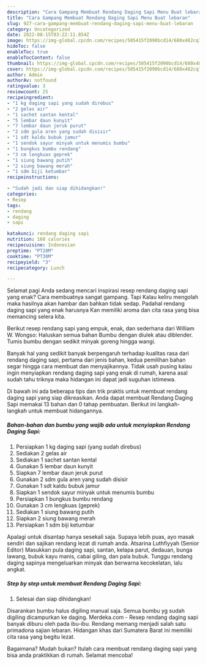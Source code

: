 ```yaml
---
description: "Cara Gampang Membuat Rendang Daging Sapi Menu Buat lebaran"
title: "Cara Gampang Membuat Rendang Daging Sapi Menu Buat lebaran"
slug: 927-cara-gampang-membuat-rendang-daging-sapi-menu-buat-lebaran
category: Uncategorized
date: 2022-08-15T03:22:11.854Z
image: https://img-global.cpcdn.com/recipes/505415f2090bcd14/680x482cq70/rendang-daging-sapi-foto-resep-utama.jpg
hideToc: false
enableToc: true
enableTocContent: false
thumbnail: https://img-global.cpcdn.com/recipes/505415f2090bcd14/680x482cq70/rendang-daging-sapi-foto-resep-utama.jpg
cover: https://img-global.cpcdn.com/recipes/505415f2090bcd14/680x482cq70/rendang-daging-sapi-foto-resep-utama.jpg
author: Admin
authorAv: notfound
ratingvalue: 3
reviewcount: 25
recipeingredient:
- "1 kg daging sapi yang sudah direbus"
- "2 gelas air"
- "1 sachet santan kental"
- "5 lembar daun kunyit"
- "7 lembar daun jeruk purut"
- "2 sdm gula aren yang sudah disisir"
- "1 sdt kaldu bubuk jamur"
- "1 sendok sayur minyak untuk menumis bumbu"
- "1 bungkus bumbu rendang"
- "3 cm lengkuas geprek"
- "1 siung bawang putih"
- "2 siung bawang merah"
- "1 sdm biji ketumbar"
recipeinstructions:

- "Sudah jadi dan siap dihidangkan!"
categories:
- Resep
tags:
- rendang
- daging
- sapi

katakunci: rendang daging sapi 
nutrition: 168 calories
recipecuisine: Indonesian
preptime: "PT28M"
cooktime: "PT30M"
recipeyield: "3"
recipecategory: Lunch

---
```



Selamat pagi Anda sedang mencari inspirasi resep rendang daging sapi yang enak? Cara membuatnya sangat gampang. Tapi Kalau keliru mengolah maka hasilnya akan hambar dan bahkan tidak sedap. Padahal rendang daging sapi yang enak harusnya Kan memiliki aroma dan cita rasa yang bisa memancing selera kita.


Berikut resep rendang sapi yang empuk, enak, dan sederhana dari William W. Wongso: Haluskan semua bahan Bumbu dengan diulek atau diblender. Tumis bumbu dengan sedikit minyak goreng hingga wangi.

Banyak hal yang sedikit banyak berpengaruh terhadap kualitas rasa dari rendang daging sapi, pertama dari jenis bahan, kedua pemilihan bahan segar hingga cara membuat dan menyajikannya. Tidak usah pusing kalau ingin menyiapkan rendang daging sapi yang enak di rumah, karena asal sudah tahu triknya maka hidangan ini dapat jadi suguhan istimewa.


Di bawah ini ada beberapa tips dan trik praktis untuk membuat rendang daging sapi yang siap dikreasikan. Anda dapat membuat Rendang Daging Sapi memakai 13 bahan dan 0 tahap pembuatan. Berikut ini langkah-langkah untuk membuat hidangannya.

<!--inarticleads1-->

##### Bahan-bahan dan bumbu yang wajib ada untuk menyiapkan Rendang Daging Sapi:

1. Persiapkan 1 kg daging sapi (yang sudah direbus)
1. Sediakan 2 gelas air
1. Sediakan 1 sachet santan kental
1. Gunakan 5 lembar daun kunyit
1. Siapkan 7 lembar daun jeruk purut
1. Gunakan 2 sdm gula aren yang sudah disisir
1. Gunakan 1 sdt kaldu bubuk jamur
1. Siapkan 1 sendok sayur minyak untuk menumis bumbu
1. Persiapkan 1 bungkus bumbu rendang
1. Gunakan 3 cm lengkuas (geprek)
1. Sediakan 1 siung bawang putih
1. Siapkan 2 siung bawang merah
1. Persiapkan 1 sdm biji ketumbar


Apalagi untuk disantap hanya sesekali saja. Supaya lebih puas, ayo masak sendiri dan sajikan rendang lezat di rumah anda. Atsarina Luthfiyyah (Senior Editor) Masukkan pula daging sapi, santan, kelapa parut, dedauan, bunga lawang, bubuk kayu manis, cabai giling, dan pala bubuk. Tunggu rendang daging sapinya mengeluarkan minyak dan berwarna kecokelatan, lalu angkat. 

<!--inarticleads2-->

##### Step by step untuk membuat Rendang Daging Sapi:


1. Selesai dan siap dihidangkan!

Disarankan bumbu halus digiling manual saja. Semua bumbu yg sudah digiling dicampurkan ke daging. Merdeka.com - Resep rendang daging sapi banyak diburu oleh pada ibu-ibu. Rendang memang menjadi salah satu primadona sajian lebaran. Hidangan khas dari Sumatera Barat ini memiliki cita rasa yang begitu lezat. 

Bagaimana? Mudah bukan? Itulah cara membuat rendang daging sapi yang bisa anda praktikkan di rumah. Selamat mencoba!
